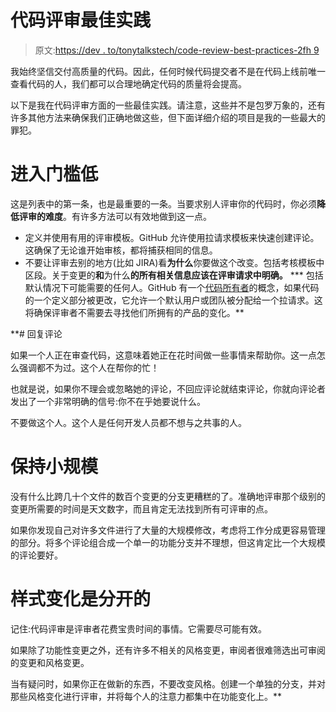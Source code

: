 # 代码评审最佳实践

> 原文:[https://dev . to/tonytalkstech/code-review-best-practices-2fh 9](https://dev.to/tonytalkstech/code-review-best-practices-2fh9)

我始终坚信交付高质量的代码。因此，任何时候代码提交者不是在代码上线前唯一查看代码的人，我们都可以合理地确定代码的质量将会提高。

以下是我在代码评审方面的一些最佳实践。请注意，这些并不是包罗万象的，还有许多其他方法来确保我们正确地做这些，但下面详细介绍的项目是我的一些最大的罪犯。

# [](#low-barrier-of-entry)进入门槛低

这是列表中的第一条，也是最重要的一条。当要求别人评审你的代码时，你必须**降低评审的难度**。有许多方法可以有效地做到这一点。

*   定义并使用有用的评审模板。GitHub 允许使用拉请求模板来快速创建评论。这确保了无论谁开始审核，都将捕获相同的信息。
*   不要让评审去别的地方(比如 JIRA)看**为什么**你要做这个改变。包括考核模板中区段。关于变更的**和**为什么**的所有相关信息应该在评审请求中明确。**
***   包括默认情况下可能需要的任何人。GitHub 有一个[代码所有者](https://blog.github.com/2017-07-06-introducing-code-owners/)的概念，如果代码的一个定义部分被更改，它允许一个默认用户或团队被分配给一个拉请求。这将确保评审者不需要去寻找他们所拥有的产品的变化。**

 **# [](#respond-to-comments)回复评论

如果一个人正在审查代码，这意味着她正在花时间做一些事情来帮助你。这一点怎么强调都不为过。这个人在帮你的忙！

也就是说，如果你不理会或忽略她的评论，不回应评论就结束评论，你就向评论者发出了一个非常明确的信号:你不在乎她要说什么。

不要做这个人。这个人是任何开发人员都不想与之共事的人。

# [](#keep-them-small)保持小规模

没有什么比跨几十个文件的数百个变更的分支更糟糕的了。准确地评审那个级别的变更所需要的时间是天文数字，而且肯定无法找到所有可评审的点。

如果你发现自己对许多文件进行了大量的大规模修改，考虑将工作分成更容易管理的部分。将多个评论组合成一个单一的功能分支并不理想，但这肯定比一个大规模的评论要好。

# [](#style-changes-are-separate)样式变化是分开的

记住:代码评审是评审者花费宝贵时间的事情。它需要尽可能有效。

如果除了功能性变更之外，还有许多不相关的风格变更，审阅者很难筛选出可审阅的变更和风格变更。

当有疑问时，如果你正在做新的东西，不要改变风格。创建一个单独的分支，并对那些风格变化进行评审，并将每个人的注意力都集中在功能变化上。**